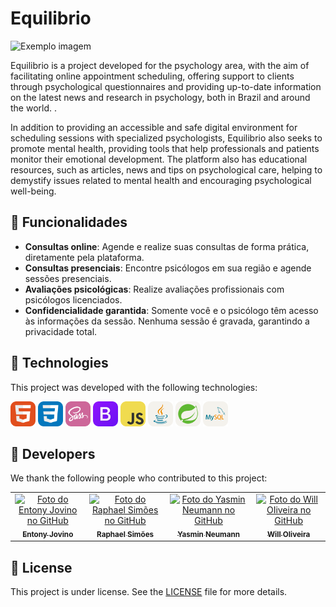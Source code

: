 # Equilibrio 

<img src="imagem.png" alt="Exemplo imagem">

Equilibrio is a project developed for the psychology area, with the aim of facilitating online appointment scheduling, offering support to clients through psychological questionnaires and providing up-to-date information on the latest news and research in psychology, both in Brazil and around the world. .

In addition to providing an accessible and safe digital environment for scheduling sessions with specialized psychologists, Equilibrio also seeks to promote mental health, providing tools that help professionals and patients monitor their emotional development. The platform also has educational resources, such as articles, news and tips on psychological care, helping to demystify issues related to mental health and encouraging psychological well-being.

## 💬 Funcionalidades

- **Consultas online**: Agende e realize suas consultas de forma prática, diretamente pela plataforma.
- **Consultas presenciais**: Encontre psicólogos em sua região e agende sessões presenciais.
- **Avaliações psicológicas**: Realize avaliações profissionais com psicólogos licenciados.
- **Confidencialidade garantida**: Somente você e o psicólogo têm acesso às informações da sessão. Nenhuma sessão é gravada, garantindo a privacidade total.

## 🚀 Technologies

This project was developed with the following technologies:

<p align="left">
  <img height="40" width="40" src="https://raw.githubusercontent.com/tandpfun/skill-icons/65dea6c4eaca7da319e552c09f4cf5a9a8dab2c8/icons/HTML.svg" />
  <img height="40" width="40" src="https://raw.githubusercontent.com/tandpfun/skill-icons/65dea6c4eaca7da319e552c09f4cf5a9a8dab2c8/icons/CSS.svg" />
  <img height="40" width="40" src="https://raw.githubusercontent.com/tandpfun/skill-icons/65dea6c4eaca7da319e552c09f4cf5a9a8dab2c8/icons/Sass.svg" />
  <img height="40" width="40" src="https://raw.githubusercontent.com/tandpfun/skill-icons/65dea6c4eaca7da319e552c09f4cf5a9a8dab2c8/icons/Bootstrap.svg" />
  <img height="40" width="40" src="https://raw.githubusercontent.com/tandpfun/skill-icons/65dea6c4eaca7da319e552c09f4cf5a9a8dab2c8/icons/JavaScript.svg" />
  <img height="40" width="40" src="https://raw.githubusercontent.com/tandpfun/skill-icons/65dea6c4eaca7da319e552c09f4cf5a9a8dab2c8/icons/Java-Light.svg" />
  <img height="40" width="40" src="https://raw.githubusercontent.com/tandpfun/skill-icons/65dea6c4eaca7da319e552c09f4cf5a9a8dab2c8/icons/Spring-Light.svg" />
  <img height="40" width="40" src="https://raw.githubusercontent.com/tandpfun/skill-icons/65dea6c4eaca7da319e552c09f4cf5a9a8dab2c8/icons/MySQL-Light.svg" />
</p>

## 🤝 Developers

We thank the following people who contributed to this project:

<table>
  <tr>
    <td align="center">
      <a href="#" title="Entony Jovino">
        <img src="https://avatars.githubusercontent.com/u/181393325?v=4" width="100px;" alt="Foto do Entony Jovino no GitHub"/><br>
        <sub>
          <b>Entony Jovino</b>
        </sub>
      </a>
    </td>
      <td align="center">
      <a href="#" title="Raphael Simões">
        <img src="https://avatars.githubusercontent.com/u/95584209?v=4" width="100px;" alt="Foto do Raphael Simões no GitHub"/><br>
        <sub>
          <b>Raphael Simões</b>
        </sub>
      </a>
    </td>
        <td align="center">
      <a href="#" title="Yasmin Neumann">
        <img src="https://avatars.githubusercontent.com/u/136760513?v=4" width="100px;" alt="Foto do Yasmin Neumann no GitHub"/><br>
        <sub>
          <b>Yasmin Neumann</b>
        </sub>
      </a>
    </td>
      <td align="center">
      <a href="#" title="Will OIiveira">
        <img src="https://avatars.githubusercontent.com/u/105466766?v=4" width="100px;" alt="Foto do Will OIiveira no GitHub"/><br>
        <sub>
          <b>Will OIiveira</b>
        </sub>
      </a>
    </td>
  </tr>
</table>

## 📝 License

This project is under license. See the [LICENSE](LICENSE.md) file for more details.

